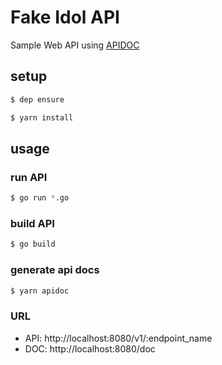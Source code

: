 # Fake Idol API
Sample Web API using [APIDOC](http://apidocjs.com/)

## setup
```sh
$ dep ensure
```

```sh
$ yarn install
```

## usage

### run API
```sh
$ go run *.go
```

### build API
```sh
$ go build
```

### generate api docs
```sh
$ yarn apidoc
```

### URL
- API: http://localhost:8080/v1/:endpoint_name
- DOC: http://localhost:8080/doc

